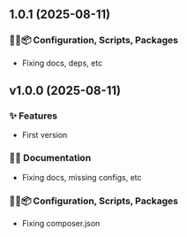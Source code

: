 ## 1.0.1 (2025-08-11)

### 🔧🔨📦️ Configuration, Scripts, Packages

- Fixing docs, deps, etc

## v1.0.0 (2025-08-11)

### ✨ Features

- First version

### 📝💡 Documentation

- Fixing docs, missing configs, etc

### 🔧🔨📦️ Configuration, Scripts, Packages

- Fixing composer.json
